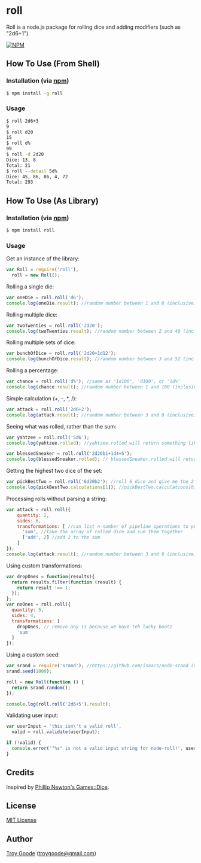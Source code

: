 # roll

Roll is a node.js package for rolling dice and adding modifiers (such as "2d6+1").

[![NPM](https://nodei.co/npm/roll.png?downloads=true&stars=true)](https://nodei.co/npm/roll/)

## How To Use (From Shell)

### Installation (via [npm](https://npmjs.org/package/roll))

```bash
$ npm install -g roll
```

### Usage

```bash
$ roll 2d6+3
9
$ roll d20
15
$ roll d%
99
$ roll -d 2d20
Dice: 13, 8
Total: 21
$ roll --detail 5d%
Dice: 45, 86, 86, 4, 72
Total: 293
```

## How To Use (As Library)

### Installation (via [npm](https://npmjs.org/package/roll))

```bash
$ npm install roll
```

### Usage

Get an instance of the library:

```javascript
var Roll = require('roll'),
  roll = new Roll();
```

Rolling a single die:

```javascript
var oneDie = roll.roll('d6');
console.log(oneDie.result); //random number between 1 and 6 (inclusive)
```

Rolling multiple dice:

```javascript
var twoTwenties = roll.roll('2d20');
console.log(twoTwenties.result); //random number between 2 and 40 (inclusive)
```

Rolling multiple sets of dice:

```javascript
var bunchOfDice = roll.roll('2d20+1d12');
console.log(bunchOfDice.result); //random number between 3 and 52 (inclusive)
```

Rolling a percentage:

```javascript
var chance = roll.roll('d%'); //same as '1d100', 'd100', or '1d%'
console.log(chance.result); //random number between 1 and 100 (inclusive)
```

Simple calculation (+, -, *, /):

```javascript
var attack = roll.roll('2d6+2');
console.log(attack.result); //random number between 3 and 8 (inclusive)
```

Seeing what was rolled, rather than the sum:

```javascript
var yahtzee = roll.roll('5d6');
console.log(yahtzee.rolled); //yahtzee.rolled will return something like [5, 2, 4, 6, 1] rather than the sum

var blessedSneaker = roll.roll('2d20b1+1d4+5');
console.log(blessedSneaker.rolled); // blessedSneaker.rolled will return an array containing an array for each component that is a roll of the dice, in the order in which they occurred, e.g. [[19,3],[1]]
```

Getting the highest two dice of the set:

```javascript
var pickBestTwo = roll.roll('6d20b2'); //roll 6 dice and give me the 2 highest
console.log(pickBestTwo.calculations[1]); //pickBestTwo.calculations[0] is the same as .result, .calculations[1] is prior to the sum operation
```

Processing rolls without parsing a string:

```javascript
var attack = roll.roll({
    quantity: 2,
    sides: 6,
    transformations: [ //can list n-number of pipeline operations to perform on the result
      'sum', //take the array of rolled dice and sum them together
      ['add', 2] //add 2 to the sum
    ]
});
console.log(attack.result); //random number between 3 and 8 (inclusive)
```

Using custom transformations:

```javascript
var dropOnes = function(results){
  return results.filter(function (result) {
    return result !== 1;
  });
};
var noOnes = roll.roll({
  quantity: 5,
  sides: 4,
  transformations: [
    dropOnes, // remove any 1s because we have teh lucky bootz
    'sum'
  ]
});
```

Using a custom seed:

```javascript
var srand = require('srand'); //https://github.com/isaacs/node-srand (npm install srand)
srand.seed(1000);

roll = new Roll(function () {
  return srand.random();
});

console.log(roll.roll('2d6+5').result);
```

Validating user input:

```javascript
var userInput = 'this isn\'t a valid roll',
  valid = roll.validate(userInput);

if (!valid) {
  console.error('"%s" is not a valid input string for node-roll!', userInput);
}
```

## Credits

Inspired by [Phillip Newton's Games::Dice](http://search.cpan.org/~pne/Games-Dice-0.02/Dice.pm).

## License

[MIT License](http://www.opensource.org/licenses/mit-license.php)

## Author

[Troy Goode](https://github.com/TroyGoode) ([troygoode@gmail.com](mailto:troygoode@gmail.com))

